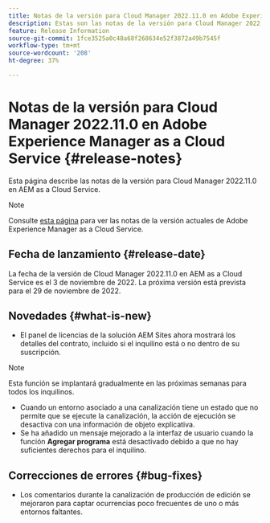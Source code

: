 ```yaml
---
title: Notas de la versión para Cloud Manager 2022.11.0 en Adobe Experience Manager as a Cloud Service
description: Estas son las notas de la versión para Cloud Manager 2022.11.0 en AEM as a Cloud Service.
feature: Release Information
source-git-commit: 1fce3525a0c48a68f268634e52f3872a49b7545f
workflow-type: tm+mt
source-wordcount: '208'
ht-degree: 37%

---
```



# Notas de la versión para Cloud Manager 2022.11.0 en Adobe Experience Manager as a Cloud Service {#release-notes}

Esta página describe las notas de la versión para Cloud Manager 2022.11.0 en AEM as a Cloud Service.

>[!NOTE]
>
>Consulte [esta página](/help/release-notes/release-notes-cloud/release-notes-current.md) para ver las notas de la versión actuales de Adobe Experience Manager as a Cloud Service.

## Fecha de lanzamiento {#release-date}

La fecha de la versión de Cloud Manager 2022.11.0 en AEM as a Cloud Service es el 3 de noviembre de 2022. La próxima versión está prevista para el 29 de noviembre de 2022.

## Novedades {#what-is-new}

* El panel de licencias de la solución AEM Sites ahora mostrará los detalles del contrato, incluido si el inquilino está o no dentro de su suscripción.

>[!NOTE]
>
> Esta función se implantará gradualmente en las próximas semanas para todos los inquilinos.

* Cuando un entorno asociado a una canalización tiene un estado que no permite que se ejecute la canalización, la acción de ejecución se desactiva con una información de objeto explicativa.
* Se ha añadido un mensaje mejorado a la interfaz de usuario cuando la función **Agregar programa** está desactivado debido a que no hay suficientes derechos para el inquilino.

## Correcciones de errores {#bug-fixes}

* Los comentarios durante la canalización de producción de edición se mejoraron para captar ocurrencias poco frecuentes de uno o más entornos faltantes.
